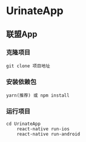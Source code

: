 # UrinateApp
## 联盟App

### 克隆项目
    git clone 项目地址
### 安装依赖包
    yarn(推荐) 或 npm install
### 运行项目
    cd UrinateApp
        react-native run-ios
        react-native run-android
